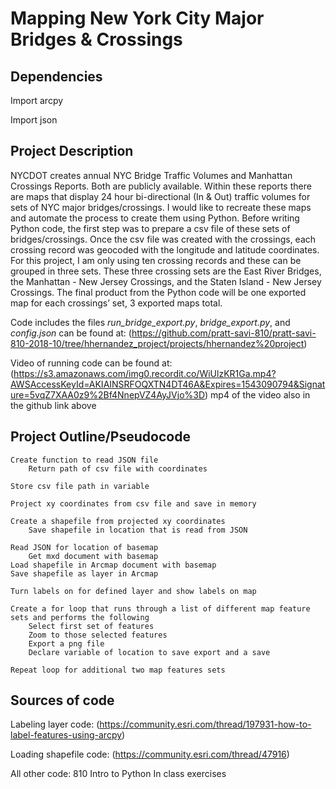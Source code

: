 Mapping New York City Major Bridges & Crossings
================================================
Dependencies
--------------
Import arcpy

Import json

Project Description
---------------------
NYCDOT creates annual NYC Bridge Traffic Volumes and Manhattan Crossings Reports. Both are publicly available. Within these reports there are maps that display 24 hour bi-directional (In & Out) traffic volumes for sets of NYC major bridges/crossings. I would like to recreate these maps and automate the process to create them using Python. Before writing Python code, the first step was to prepare a csv file of these sets of bridges/crossings. Once the csv file was created with the crossings, each crossing record was geocoded with the longitude and latitude coordinates. For this project, I am only using ten crossing records and these can be grouped in three sets. These three crossing sets are the East River Bridges, the Manhattan - New Jersey Crossings, and the Staten Island - New Jersey Crossings. The final product from the Python code will be one exported map for each crossings’ set, 3 exported maps total.

Code includes the files *run_bridge_export.py*, *bridge_export.py*, and *config.json* can be found at: (https://github.com/pratt-savi-810/pratt-savi-810-2018-10/tree/hhernandez_project/projects/hhernandez%20project)

Video of running code can be found at: (https://s3.amazonaws.com/img0.recordit.co/WiUlzKR1Ga.mp4?AWSAccessKeyId=AKIAINSRFOQXTN4DT46A&Expires=1543090794&Signature=5vqZ7XAA0z9%2Bf4NnepVZ4AyJVjo%3D)
mp4 of the video also in the github link above


Project Outline/Pseudocode
----------------------------
	Create function to read JSON file
		Return path of csv file with coordinates

	Store csv file path in variable

	Project xy coordinates from csv file and save in memory

	Create a shapefile from projected xy coordinates
		Save shapefile in location that is read from JSON 

	Read JSON for location of basemap
		Get mxd document with basemap
	Load shapefile in Arcmap document with basemap
	Save shapefile as layer in Arcmap

	Turn labels on for defined layer and show labels on map

	Create a for loop that runs through a list of different map feature sets and performs the following
		Select first set of features
		Zoom to those selected features
		Export a png file
		Declare variable of location to save export and a save

	Repeat loop for additional two map features sets


Sources of code
-----------------
Labeling layer code: (https://community.esri.com/thread/197931-how-to-label-features-using-arcpy)

Loading shapefile code: (https://community.esri.com/thread/47916)

All other code: 810 Intro to Python In class exercises
